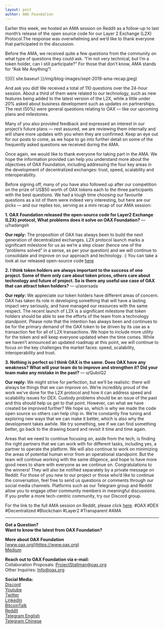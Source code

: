 ```yaml
---
layout: post
author: OAX Foundation
---
```


Earlier this week, we hosted an AMA session on Reddit as a follow-up to last month’s release of the open source code for our Layer 2 Exchange (L2X) Protocol.The response was overwhelming and we’d like to thank everyone that participated in the discussion.  

Before the AMA, we received quite a few questions from the community on what type of questions they could ask. “I’m not very technical, but I’m a token holder, can I still participate?” For those that don’t know, AMA stands for “Ask Me Anything”!  


![]({{ site.baseurl }}/img/blog-images/sept-2019-ama-recap.jpeg)

And ask you did! We received a total of 110 questions over the 24-hour session. About a third of them were related to our technology, such as new features being added to the latest version of the L2X, while a little under 20% asked about business development such as updates on partnerships. The rest (50%) were general questions relating to OAX — like our upcoming plans and milestones.  


Many of you also provided feedback and expressed an interest in our project’s future plans — rest assured, we are reviewing them internally and will share more updates with you when they are confirmed. Keep an eye out for our posts to come, as we hope to go into further detail on some of the frequently asked questions we received during the AMA.  

Once again, we would like to thank everyone for taking part in the AMA. We hope the information provided can help you understand more about the objectives of OAX Foundation, including addressing the four key areas in the development of decentralized exchanges: trust, speed, scalability and interoperability.  

Before signing off, many of you have also followed up after our competition on the prize of US$50 worth of OAX tokens each to the three participants with the best questions. We had a tough time choosing our favourite questions as a lot of them were indeed very interesting, but here are our picks — and our replies too, serving as a mini recap of our AMA session:  

**1. OAX Foundation released the open-source code for Layer2 Exchange (L2X) protocol, What problems does it solve on OAX Foundation?** — u/hadangsh  

**Our reply:**
The proposition of OAX has always been to build the next generation of decentralized exchanges. L2X protocol launch marks a significant milestone for us as we’re a step closer (hence one of the “problems solved” in a sense, as per your question) and we will continue to consolidate and improve on our approach and technology. :)
You can take a look at our released open-source code [here](https://github.com/OAXFoundation/l2x-trustless-exchange)  

**2. I think token holders are always important to the success of one project. Some of them only care about token prices, others care about technology and future of project. So is there any useful use case of OAX that can attract token holders?** — u/asersada  

**Our reply:**
We appreciate our token holders have different areas of concern. OAX has taken its role in developing something that will have a lasting impact very seriously, and have managed our resources with the same respect. The recent launch of L2X is a significant milestone that token holders should be able to see the efforts of the team from a technology standpoint. Please note that the intention has always been and continues to be for the primary demand of the OAX token to be driven by its use as a transaction fee for all of L2X transactions. We hope to include more utility for the token and will keep everyone updated when the time comes.
While we haven’t announced an updated roadmap at this point, we will continue to focus on the key challenges the market faces: speed, scalability, interoperability and trust.  

**3. Nothing is perfect so I think OAX is the same. Does OAX have any weakness? What will your team do to improve and strengthen it? Did your team make any mistake in the past?** — u/QubiiQ2  

**Our reply:**
We might strive for perfection, but we’ll be realistic: there will always be things that we can improve on. We’re incredibly proud of the work we’ve done for the L2X protocol and how it can address speed and scalability issues for DEX. Custody problems should be an issue of the past and this should help us get to that point. However, can what we have created be improved further? We hope so, which is why we made the code open source so others can help chip in. We’re constantly fine tuning and exploring new ways that we can make it better, which is also why the development takes awhile. We try something, see if we can find something better, go back to the drawing board and revisit it time and time again.  

Areas that we need to continue focusing on, aside from the tech, is finding the right partners that we can work with for different tasks, including yes, a partner to operate the platform. We will also continue to work on minimizing the areas of potential human error from an operational standpoint. But the team will continue working with the same diligence, and hope to have more good news to share with everyone as we continue on.
Congratulations to the winners! They will also be notified separately by a private message on Reddit.
For those of you new to our project or those who’d like to continue the conversation, feel free to send us questions or comments through our social media channels. Platforms such as our Telegram group and Reddit allow you to engage other community members in meaningful discussions. If you prefer a more tech-centric community, try our Discord group.  

For the link to the full AMA session on Reddit, please click [here](https://www.reddit.com/r/OpenANX/comments/cyyi8q/our_24hour_ama_askmeanything_session_is_now_live/).
#OAX #DEX #Decentralized #Blockchain #Layer2 #Transparent #AMA


---

**Got a Question?**  
**Want to know the latest from OAX Foundation?**  

**More about OAX Foundation**  
[www.oax.org](https://www.oax.org)  
[Medium](https://medium.com/@OAX_Foundation)  

**Reach out to OAX Foundation via e-mail:**  
Collaboration Proposals: [ProjectStallman@oax.org](mailto:ProjectStallman@oax.org)  
Other Inquiries: [Info@oax.org](mailto:Info@oax.org)  

**Social Media:**  
[Discord](https://discordapp.com/invite/ZH5YHkb)  
[Youtube](https://bit.ly/2Bvsk73)  
[Twitter](https://twitter.com/OAX_Foundation)  
[LinkedIn](https://www.linkedin.com/company/oax-foundation/)  
[BitcoinTalk](http://bitcointalk.org/index.php?topic=1943946)  
[Reddit](https://www.reddit.com/r/OpenANX/)  
[Telegram English](https://t.me/openanxteam)  
[Telegram Chinese](https://t.me/oax_cn)  
